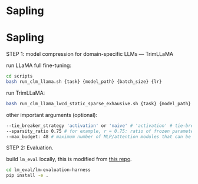 # Sapling

# Sapling

STEP 1: model compression for domain-specific LLMs — TrimLLaMA

run LLaMA full fine-tuning:
```bash
cd scripts
bash run_clm_llama.sh {task} {model_path} {batch_size} {lr}
```

run TrimLLaMA:
```bash
bash run_clm_llama_lwcd_static_sparse_exhausive.sh {task} {model_path} {batch_size} {lr} {trial_number}
```

other important arguments (optional):
```bash
--tie_breaker_strategy 'activation' or 'naive' # 'activation' # tie-breaker strategy for layer dropping: naive that drops the one in the front or activation-based that drops the one with max activation norm.
--sparsity_ratio 0.75 # for example, r = 0.75: ratio of frozen parameters vs. trainable parameters.
--max_budget: 48 # maximum number of MLP/attention modules that can be removed before exiting.
```

STEP 2: Evaluation.

build `lm_eval` locally, this is modified from [this repo](https://github.com/EleutherAI/lm-evaluation-harness).
```bash
cd lm_eval/lm-evaluation-harness
pip install -e .
```
